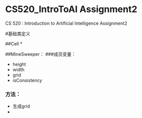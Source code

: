 # CS520_IntroToAI Assignment2
CS 520 : Introduction to Artificial Intelligence Assignment2

#基础类定义

##Cell
* 

##MineSweeper：
###成员变量：
* height
* width
* grid
* isConsistency

### 方法：
* 生成grid
* 


